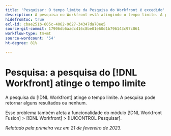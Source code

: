 ```yaml
---
title: 'Pesquisar: O tempo limite da Pesquisa do Workfront é excedido'
description: A pesquisa no Workfront está atingindo o tempo limite. A pesquisa pode retornar alguns resultados ou nenhum.
hidefromtoc: true
exl-id: cbae251b-605c-4062-9627-34347da70ee5
source-git-commit: 17906db6aadc416c8be01e60d1b796143c97c061
workflow-type: tm+mt
source-wordcount: '54'
ht-degree: 81%

---
```


# Pesquisa: a pesquisa do [!DNL Workfront] atinge o tempo limite

<!--this issue is on WF and WFF TOCs. Valid issue, won't fix-->

A pesquisa do [!DNL Workfront] atinge o tempo limite. A pesquisa pode retornar alguns resultados ou nenhum.

Esse problema também afeta a funcionalidade do módulo [!DNL Workfront Fusion] > [!DNL Workfront] > [!UICONTROL Pesquisar].

_Relatado pela primeira vez em 21 de fevereiro de 2023._
